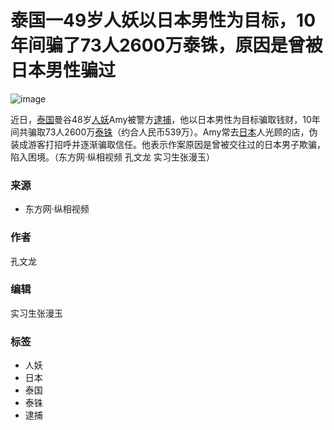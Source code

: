 # 泰国一49岁人妖以日本男性为目标，10年间骗了73人2600万泰铢，原因是曾被日本男性骗过

![image](https://nimg.ws.126.net/?url=https%3A%2F%2Fstatic.ws.126.net%2Ff2e%2Fwap%2Fcommon%2Fimages%2Fweixinfixed1200low.jpg&thumbnail=750x2147483647&quality=75&type=jpg)

近日，[泰国](https://news.163.com/news/search?keyword=%E6%B3%B0%E5%9B%BD)曼谷48岁[人妖](https://news.163.com/news/search?keyword=%E4%BA%BA%E5%A6%96)Amy被警方[逮捕](https://news.163.com/news/search?keyword=%E9%80%AE%E6%8D%95)，他以日本男性为目标骗取钱财，10年间共骗取73人2600万[泰铢](https://news.163.com/news/search?keyword=%E6%B3%B0%E9%93%A2)（约合人民币539万）。Amy常去[日本](https://news.163.com/news/search?keyword=%E6%97%A5%E6%9C%AC)人光顾的店，伪装成游客打招呼并逐渐骗取信任。他表示作案原因是曾被交往过的日本男子欺骗，陷入困境。（东方网·纵相视频 孔文龙 实习生张漫玉）

### 来源
- 东方网·纵相视频

### 作者
孔文龙

### 编辑
实习生张漫玉

### 标签
- 人妖
- 日本
- 泰国
- 泰铢
- 逮捕